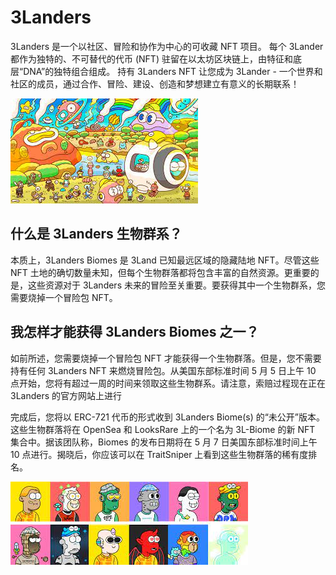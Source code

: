 # 3Landers

<p>3Landers 是一个以社区、冒险和协作为中心的可收藏 NFT 项目。 每个 3Lander 都作为独特的、不可替代的代币 (NFT) 驻留在以太坊区块链上，由特征和底层“DNA”的独特组合组成。 持有 3Landers NFT 让您成为 3Lander - 一个世界和社区的成员，通过合作、冒险、建设、创造和梦想建立有意义的长期联系！</p>

![opo](opo.png)

## 什么是 3Landers 生物群系？

本质上，3Landers Biomes 是 3Land 已知最远区域的隐藏陆地 NFT。尽管这些 NFT 土地的确切数量未知，但每个生物群落都将包含丰富的自然资源。更重要的是，这些资源对于 3Landers 未来的冒险至关重要。要获得其中一个生物群系，您需要烧掉一个冒险包 NFT。

## 我怎样才能获得 3Landers Biomes 之一？

如前所述，您需要烧掉一个冒险包 NFT 才能获得一个生物群落。但是，您不需要持有任何 3Landers NFT 来燃烧冒险包。从美国东部标准时间 5 月 5 日上午 10 点开始，您将有超过一周的时间来领取这些生物群系。请注意，索赔过程现在正在3Landers 的官方网站上进行

完成后，您将以 ERC-721 代币的形式收到 3Landers Biome(s) 的“未公开”版本。这些生物群落将在 OpenSea 和 LooksRare 上的一个名为 3L-Biome 的新 NFT 集合中。据该团队称，Biomes 的发布日期将在 5 月 7 日美国东部标准时间上午 10 点进行。揭晓后，你应该可以在 TraitSniper 上看到这些生物群落的稀有度排名。



![下载](下载.png)
